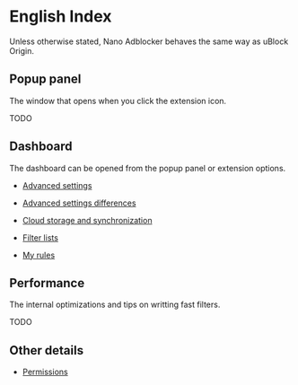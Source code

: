 # English Index

Unless otherwise stated, Nano Adblocker behaves the same way as uBlock Origin.

## Popup panel

The window that opens when you click the extension icon.

TODO

## Dashboard

The dashboard can be opened from the popup panel or extension options.

* [Advanced settings](https://github.com/gorhill/uBlock/wiki/Advanced-settings)
* [Advanced settings differences](/en/AdvancedSettings.MD)
* [Cloud storage and synchronization](https://github.com/gorhill/uBlock/wiki/Cloud-storage)

* [Filter lists](https://github.com/gorhill/uBlock/wiki/Dashboard:-3rd-party-filters)
* [My rules](https://github.com/gorhill/uBlock/wiki/Advanced-user-features#dynamic-filtering)

## Performance

The internal optimizations and tips on writting fast filters.

TODO

## Other details

* [Permissions](https://github.com/gorhill/uBlock/wiki/Permissions)
